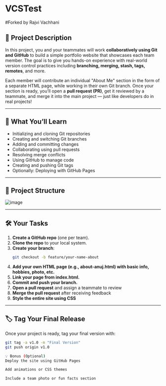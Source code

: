 # VCSTest
#Forked by Rajvi Vachhani
## 📝 Project Description

In this project, you and your teammates will work **collaboratively using Git and GitHub** to build a simple portfolio website that showcases each team member. The goal is to give you hands-on experience with real-world version control practices including **branching, merging, stash, tags, remotes**, and more.

Each member will contribute an individual "About Me" section in the form of a separate HTML page, while working in their own Git branch. Once your section is ready, you’ll open a **pull request (PR)**, get it reviewed by a teammate, and merge it into the main project — just like developers do in real projects!

---

## 🎯 What You’ll Learn
- Initializing and cloning Git repositories  
- Creating and switching Git branches  
- Adding and committing changes  
- Collaborating using pull requests  
- Resolving merge conflicts  
- Using GitHub to manage code  
- Creating and pushing Git tags  
- Optionally: Deploying with GitHub Pages

---

## 📁 Project Structure
![image](https://github.com/user-attachments/assets/ca7459c5-6e88-4fe6-a147-952fdb4b1db8)


---

## 🛠️ Your Tasks

1. **Create a GitHub repo** (one per team).
2. **Clone the repo** to your local system.
3. **Create your branch**:  
   ```bash
   git checkout -b feature/your-name-about
4. **Add your own HTML page (e.g., about-anuj.html) with basic info, hobbies, photo, etc.**
5. **Link your page from index.html.**
6. **Commit and push your branch.**
7. **Open a pull request** and assign a teammate to review
8. **Merge the pull request** after receiving feedback
9. **Style the entire site using CSS**


---

## 🏷️ Tag Your Final Release

Once your project is ready, tag your final version with:

```bash
git tag -a v1.0 -m "Final Version"
git push origin v1.0

💡 Bonus (Optional)
Deploy the site using GitHub Pages

Add animations or CSS themes

Include a team photo or fun facts section
